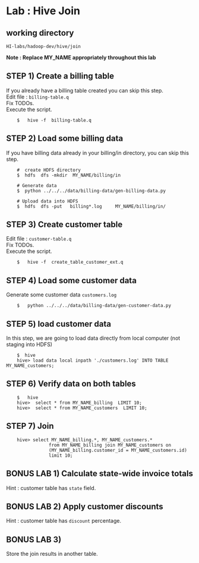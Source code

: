 # Lab : Hive Join

## working directory
`HI-labs/hadoop-dev/hive/join`

**Note : Replace MY_NAME appropriately throughout this lab**

## STEP 1) Create a billing table
If you already have a billing table created you can skip this step.  
Edit file  : `billing-table.q`  
Fix TODOs.  
Execute the script.  
```
    $   hive -f  billing-table.q
```


## STEP 2) Load some billing data
If you have billing data already in your billing/in  directory, you can skip this step.  
```
    #  create HDFS directory
    $  hdfs  dfs -mkdir  MY_NAME/billing/in

    # Generate data
    $  python ../../../data/billing-data/gen-billing-data.py
    
    # Upload data into HDFS
    $  hdfs  dfs -put   billing*.log     MY_NAME/billing/in/
```


## STEP 3) Create customer table
Edit file  : `customer-table.q`  
Fix TODOs.   
Execute the script.  
```
    $   hive -f  create_table_customer_ext.q
```


## STEP 4) Load some customer data
Generate some customer data `customers.log`
```
    $   python ../../../data/billing-data/gen-customer-data.py
```


## STEP 5) load customer data
In this step, we are going to load data directly from local computer  (not staging into HDFS)

```
    $  hive
    hive> load data local inpath './customers.log' INTO TABLE MY_NAME_customers;
```


## STEP 6)  Verify data on both tables
```
    $   hive
    hive>  select * from MY_NAME_billing  LIMIT 10;
    hive>  select * from MY_NAME_customers  LIMIT 10;
```


## STEP 7) Join
```
    hive> select MY_NAME_billing.*, MY_NAME_customers.*
                from MY_NAME_billing join MY_NAME_customers on
                (MY_NAME_billing.customer_id = MY_NAME_customers.id)
                limit 10;
```

## BONUS LAB 1) Calculate state-wide invoice totals
Hint : customer table has `state` field.

## BONUS LAB 2) Apply customer discounts
Hint : customer table has `discount` percentage.


## BONUS LAB 3)
Store the join results in another table.
